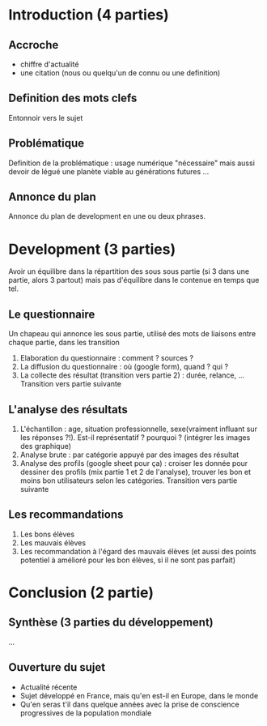 # Introduction (4 parties)
## Accroche
- chiffre d'actualité
- une citation (nous ou quelqu'un de connu ou une definition)
## Definition des mots clefs
Entonnoir vers le sujet
## Problématique
Definition de la problématique : usage numérique "nécessaire" mais aussi devoir de légué une planète viable au générations futures ...
## Annonce du plan
Annonce du plan de development en une ou deux phrases.
# Development (3 parties)
Avoir un équilibre dans la répartition des sous sous partie (si 3 dans une partie, alors 3 partout) mais pas d'équilibre dans le contenue en temps que tel.
## Le questionnaire
Un chapeau qui annonce les sous partie, utilisé des mots de liaisons entre chaque partie, dans les transition
1. Elaboration du questionnaire : comment ? sources ? 
2. La diffusion du questionnaire : où (google form), quand ? qui ?
3. La collecte des résultat (transition vers partie 2) : durée, relance, ...
Transition vers partie suivante
## L'analyse des résultats
1. L'échantillon : age, situation professionnelle, sexe(vraiment influant sur les réponses ?!). Est-il représentatif ? pourquoi ? (intégrer les images des graphique)
2. Analyse brute : par catégorie appuyé par des images des résultat
3. Analyse des profils (google sheet pour ça) : croiser les donnée pour dessiner des profils (mix partie 1 et 2 de l'analyse), trouver les bon et moins bon utilisateurs selon les catégories.
Transition vers partie suivante
## Les recommandations
1. Les bons élèves
2. Les mauvais élèves
3. Les recommandation à l'égard des mauvais élèves (et aussi des points potentiel à amélioré pour les bon élèves, si il ne sont pas parfait)
# Conclusion (2 partie)
## Synthèse (3 parties du développement)
...
## Ouverture du sujet
- Actualité récente
- Sujet développé en France, mais qu'en est-il en Europe, dans le monde
- Qu'en seras t'il dans quelque années avec la prise de conscience progressives de la population mondiale